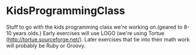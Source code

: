 KidsProgrammingClass
====================

Stuff to go with the kids programming class we're working on.(geared to 8-10 years olds.)
Early exercises will use LOGO (we're using Tortue (http://tortue.sourceforge.net/).
Later exercises that tie into their math work will probably be Ruby or Groovy.
